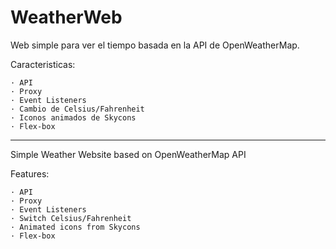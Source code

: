 # WeatherWeb
Web simple para ver el tiempo basada en la API de OpenWeatherMap.

Caracteristicas:

    · API
    · Proxy
    · Event Listeners
    · Cambio de Celsius/Fahrenheit
    · Iconos animados de Skycons
    · Flex-box

--------------------------------------------------------------------

Simple Weather Website based on OpenWeatherMap API

Features:

    · API
    · Proxy
    · Event Listeners
    · Switch Celsius/Fahrenheit
    · Animated icons from Skycons
    · Flex-box

